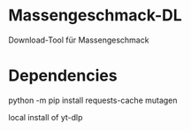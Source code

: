 # Massengeschmack-DL
 Download-Tool für Massengeschmack

# Dependencies
 python -m pip install requests-cache mutagen

 local install of yt-dlp